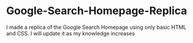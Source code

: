 # Google-Search-Homepage-Replica
 I made a replica of the Google Search Homepage using only basic HTML and CSS. I will update it as my knowledge increases
